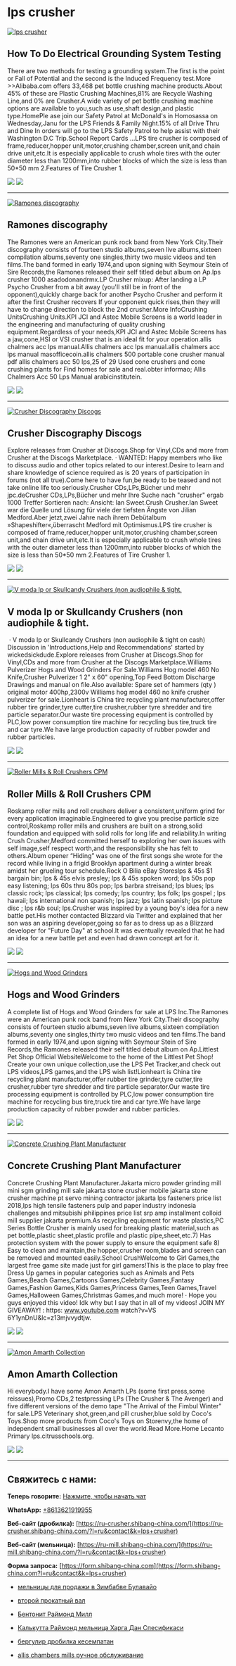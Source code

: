 # lps crusher

<a href="https://swt.shibang-china.com/?l=ru&img&k=lps+crusher" target="_blank">![lps crusher](http://static.shibang-china.com/all-800x300/1401.jpg)</a>

## How To Do Electrical Grounding System Testing
There are two methods for testing a grounding system.The first is the point or Fall of Potential and the second is the Induced Frequency test.More &gt;&gt;Alibaba.com offers 33,468 pet bottle crushing machine products.About 45% of these are Plastic Crushing Machines,81% are Recycle Washing Line,and 0% are Crusher.A wide variety of pet bottle crushing machine options are available to you,such as use,shaft design,and plastic type.HomePle ase join our Safety Patrol at McDonald's in Homosassa on Wednesday,Janu for the LPS Friends &amp; Family Night.15% of all Drive Thru and Dine In orders will go to the LPS Safety Patrol to help assist with their Washington D.C Trip.School Report Cards …LPS tire crusher is composed of frame,reducer,hopper unit,motor,crushing chamber,screen unit,and chain drive unit,etc.It is especially applicable to crush whole tires with the outer diameter less than 1200mm,into rubber blocks of which the size is less than 50*50 mm 2.Features of Tire Crusher 1.


<a href="https://whatsapp.shibangsoft.com/WhatsApp.php" target="_blank" title="WhatsApp">![](http://static.shibang-china.com/icon/whatsapp.png)</a> <a href="https://swt.shibang-china.com/?l=ru&icon&k=lps+crusher" target="_blank">![](http://static.shibang-china.com/icon/chat-ru.png)</a>

---

<a href="https://swt.shibang-china.com/?l=ru&img&k=lps+crusher" target="_blank">![Ramones discography](http://static.shibang-china.com/all-800x300/785.jpg)</a>

## Ramones discography
The Ramones were an American punk rock band from New York City.Their discography consists of fourteen studio albums,seven live albums,sixteen compilation albums,seventy one singles,thirty two music videos and ten films.The band formed in early 1974,and upon signing with Seymour Stein of Sire Records,the Ramones released their self titled debut album on Ap.lps crusher 1000 asadodonandrmx.LP Crusher mixup: After landing a LP Psycho Crusher from a bit away (you'll still be in front of the opponent),quickly charge back for another Psycho Crusher and perform it after the first Crusher recovers If your opponent quick rises,then they will have to change direction to block the 2nd crusher.More InfoCrushing UnitsCrushing Units.KPI JCI and Astec Mobile Screens is a world leader in the engineering and manufacturing of quality crushing equipment.Regardless of your needs,KPI JCI and Astec Mobile Screens has a jaw,cone,HSI or VSI crusher that is an ideal fit for your operation.allis chalmers acc lps manual.Allis chalmers acc lps manual.allis chalmers acc lps manual masofficecoin.allis chalmers 500 portable cone crusher manual pdf allis chalmers acc 50 lps,25 of 29 Used cone crushers and cone crushing plants for Find homes for sale and real.obter informao; Allis Chalmers Acc 50 Lps Manual arabicinstitutein.


<a href="https://whatsapp.shibangsoft.com/WhatsApp.php" target="_blank" title="WhatsApp">![](http://static.shibang-china.com/icon/whatsapp.png)</a> <a href="https://swt.shibang-china.com/?l=ru&icon&k=lps+crusher" target="_blank">![](http://static.shibang-china.com/icon/chat-ru.png)</a>

---

<a href="https://swt.shibang-china.com/?l=ru&img&k=lps+crusher" target="_blank">![Crusher Discography Discogs](http://static.shibang-china.com/all-800x300/1469.jpg)</a>

## Crusher Discography Discogs
Explore releases from Crusher at Discogs.Shop for Vinyl,CDs and more from Crusher at the Discogs Marketplace.&nbsp;&#0183;&#32;WANTED: Happy members who like to discuss audio and other topics related to our interest.Desire to learn and share knowledge of science required as is 20 years of participation in forums (not all true).Come here to have fun,be ready to be teased and not take online life too seriously.Crusher CDs,LPs,B&#252;cher und mehr jpc.deCrusher CDs,LPs,B&#252;cher und mehr Ihre Suche nach &quot;crusher&quot; ergab 1000 Treffer Sortieren nach: Ansicht: Ian Sweet.Crush Crusher.Ian Sweet war die Quelle und L&#246;sung f&#252;r viele der tiefsten &#196;ngste von Jilian Medford.Aber jetzt,zwei Jahre nach ihrem Deb&#252;talbum &#187;Shapeshifter&#171;,&#252;berrascht Medford mit Optimismus.LPS tire crusher is composed of frame,reducer,hopper unit,motor,crushing chamber,screen unit,and chain drive unit,etc.It is especially applicable to crush whole tires with the outer diameter less than 1200mm,into rubber blocks of which the size is less than 50*50 mm 2.Features of Tire Crusher 1.


<a href="https://whatsapp.shibangsoft.com/WhatsApp.php" target="_blank" title="WhatsApp">![](http://static.shibang-china.com/icon/whatsapp.png)</a> <a href="https://swt.shibang-china.com/?l=ru&icon&k=lps+crusher" target="_blank">![](http://static.shibang-china.com/icon/chat-ru.png)</a>

---

<a href="https://swt.shibang-china.com/?l=ru&img&k=lps+crusher" target="_blank">![V moda lp or Skullcandy Crushers (non audiophile &amp; tight.](http://static.shibang-china.com/all-800x300/1281.jpg)</a>

## V moda lp or Skullcandy Crushers (non audiophile &amp; tight.
&nbsp;&#0183;&#32;V moda lp or Skullcandy Crushers (non audiophile &amp; tight on cash) Discussion in 'Introductions,Help and Recommendations' started by wickedsickdude.Explore releases from Crusher at Discogs.Shop for Vinyl,CDs and more from Crusher at the Discogs Marketplace.Williams Pulverizer Hogs and Wood Grinders For Sale.Williams Hog model 460 No Knife,Crusher Pulverizer 1 2&quot; x 60&quot; opening,Top Feed Bottom Discharge Drawings and manual on file.Also available: Spare set of hammers (qty ) original motor 400hp,2300v Williams hog model 460 no knife crusher pulverizer for sale.Lionheart is China tire recycling plant manufacturer,offer rubber tire grinder,tyre cutter,tire crusher,rubber tyre shredder and tire particle separator.Our waste tire processing equipment is controlled by PLC,low power consumption tire machine for recycling bus tire,truck tire and car tyre.We have large production capacity of rubber powder and rubber particles.


<a href="https://whatsapp.shibangsoft.com/WhatsApp.php" target="_blank" title="WhatsApp">![](http://static.shibang-china.com/icon/whatsapp.png)</a> <a href="https://swt.shibang-china.com/?l=ru&icon&k=lps+crusher" target="_blank">![](http://static.shibang-china.com/icon/chat-ru.png)</a>

---

<a href="https://swt.shibang-china.com/?l=ru&img&k=lps+crusher" target="_blank">![Roller Mills &amp; Roll Crushers CPM](http://static.shibang-china.com/all-800x300/813.jpg)</a>

## Roller Mills &amp; Roll Crushers CPM
Roskamp roller mills and roll crushers deliver a consistent,uniform grind for every application imaginable.Engineered to give you precise particle size control,Roskamp roller mills and crushers are built on a strong,solid foundation and equipped with solid rolls for long life and reliability.In writing Crush Crusher,Medford committed herself to exploring her own issues with self image,self respect worth,and the responsibility she has felt to others.Album opener “Hiding” was one of the first songs she wrote for the record while living in a frigid Brooklyn apartment during a winter break amidst her grueling tour schedule.Rock O Bilia eBay Storeslps &amp; 45s $1 bargain bin; lps &amp; 45s elvis presley; lps &amp; 45s spoken word; lps 50s pop easy listening; lps 60s thru 80s pop; lps barbra streisand; lps blues; lps classic rock; lps classical; lps comedy; lps country; lps folk; lps gospel ; lps hawaii; lps international non spanish; lps jazz; lps latin spanish; lps picture disc ; lps r&amp;b soul; lps.Crusher was inspired by a young boy's idea for a new battle pet.His mother contacted Blizzard via Twitter and explained that her son was an aspiring developer,going so far as to dress up as a Blizzard developer for &quot;Future Day&quot; at school.It was eventually revealed that he had an idea for a new battle pet and even had drawn concept art for it.


<a href="https://whatsapp.shibangsoft.com/WhatsApp.php" target="_blank" title="WhatsApp">![](http://static.shibang-china.com/icon/whatsapp.png)</a> <a href="https://swt.shibang-china.com/?l=ru&icon&k=lps+crusher" target="_blank">![](http://static.shibang-china.com/icon/chat-ru.png)</a>

---

<a href="https://swt.shibang-china.com/?l=ru&img&k=lps+crusher" target="_blank">![Hogs and Wood Grinders](http://static.shibang-china.com/all-800x300/215.jpg)</a>

## Hogs and Wood Grinders
A complete list of Hogs and Wood Grinders for sale at LPS Inc.The Ramones were an American punk rock band from New York City.Their discography consists of fourteen studio albums,seven live albums,sixteen compilation albums,seventy one singles,thirty two music videos and ten films.The band formed in early 1974,and upon signing with Seymour Stein of Sire Records,the Ramones released their self titled debut album on Ap.Littlest Pet Shop Official WebsiteWelcome to the home of the Littlest Pet Shop! Create your own unique collection,use the LPS Pet Tracker,and check out LPS videos,LPS games,and the LPS wish list!Lionheart is China tire recycling plant manufacturer,offer rubber tire grinder,tyre cutter,tire crusher,rubber tyre shredder and tire particle separator.Our waste tire processing equipment is controlled by PLC,low power consumption tire machine for recycling bus tire,truck tire and car tyre.We have large production capacity of rubber powder and rubber particles.


<a href="https://whatsapp.shibangsoft.com/WhatsApp.php" target="_blank" title="WhatsApp">![](http://static.shibang-china.com/icon/whatsapp.png)</a> <a href="https://swt.shibang-china.com/?l=ru&icon&k=lps+crusher" target="_blank">![](http://static.shibang-china.com/icon/chat-ru.png)</a>

---

<a href="https://swt.shibang-china.com/?l=ru&img&k=lps+crusher" target="_blank">![Concrete Crushing Plant Manufacturer](http://static.shibang-china.com/all-800x300/1227.jpg)</a>

## Concrete Crushing Plant Manufacturer
Concrete Crushing Plant Manufacturer.Jakarta micro powder grinding mill mini sgm grinding mill sale jakarta stone crusher mobile jakarta stone crusher machine pt servo mining contractor jakarta lps fasteners price list 2018,lps high tensile fasteners pulp and paper industry indonesia challenges and mitsubishi philippines price list srp amp installment colloid mill supplier jakarta premium.As recycling equipment for waste plastics,PC Series Bottle Crusher is mainly used for breaking plastic material,such as pet bottle,plastic sheet,plastic profile and plastic pipe,sheet,etc.7) Has protection system with the power supply to ensure the equipment safe 8) Easy to clean and maintain,the hopper,crusher room,blades and screen can be removed and mounted easily.School CrushWelcome to Girl Games,the largest free game site made just for girl gamers!This is the place to play free Dress Up games in popular categories such as Animals and Pets Games,Beach Games,Cartoons Games,Celebrity Games,Fantasy Games,Fashion Games,Kids Games,Princess Games,Teen Games,Travel Games,Halloween Games,Christmas Games,and much more!&nbsp;&#0183;&#32;Hope you guys enjoyed this video! Idk why but I say that in all of my videos! JOIN MY GIVEAWAY! : https: www.youtube.com watch?v=VS 6Y1ynDnU&amp;lc=z13mjvvydtjw.


<a href="https://whatsapp.shibangsoft.com/WhatsApp.php" target="_blank" title="WhatsApp">![](http://static.shibang-china.com/icon/whatsapp.png)</a> <a href="https://swt.shibang-china.com/?l=ru&icon&k=lps+crusher" target="_blank">![](http://static.shibang-china.com/icon/chat-ru.png)</a>

---

<a href="https://swt.shibang-china.com/?l=ru&img&k=lps+crusher" target="_blank">![Amon Amarth Collection](http://static.shibang-china.com/all-800x300/902.jpg)</a>

## Amon Amarth Collection
Hi everybody.I have some Amon Amarth LPs (some first press,some reissues),Promo CDs,2 testpressing LPs (The Crusher &amp; The Avenger) and five different versions of the demo tape &quot;The Arrival of the Fimbul Winter&quot; for sale.LPS Veterinary shot,green,and pill crusher,blue sold by Coco's Toys.Shop more products from Coco's Toys on Storenvy,the home of independent small businesses all over the world.Read More.Home Lecanto Primary lps.citrusschools.org.

<a href="https://whatsapp.shibangsoft.com/WhatsApp.php" target="_blank" title="WhatsApp">![](http://static.shibang-china.com/icon/whatsapp.png)</a> <a href="https://swt.shibang-china.com/?l=ru&icon&k=lps+crusher" target="_blank">![](http://static.shibang-china.com/icon/chat-ru.png)</a>

---
## Свяжитесь с нами:

**Теперь говорите:** [Нажмите, чтобы начать чат](https://swt.shibang-china.com?l=ru&contact&k=lps+crusher)

**WhatsApp:**  [+8613621919955](https://whatsapp.shibangsoft.com/WhatsApp.php)

**Веб-сайт (дробилка):** [https://ru-crusher.shibang-china.com/](https://ru-crusher.shibang-china.com/?l=ru&contact&k=lps+crusher)

**Веб-сайт (мельница):** [https://ru-mill.shibang-china.com/](https://ru-mill.shibang-china.com/?l=ru&contact&k=lps+crusher)

**Форма запроса:** [https://form.shibang-china.com](https://form.shibang-china.com?l=ru&contact&k=lps+crusher)

* [мельницы для продажи в Зимбабве Булавайо](../122/%D0%BC%D0%B5%D0%BB%D1%8C%D0%BD%D0%B8%D1%86%D1%8B%20%D0%B4%D0%BB%D1%8F%20%D0%BF%D1%80%D0%BE%D0%B4%D0%B0%D0%B6%D0%B8%20%D0%B2%20%D0%97%D0%B8%D0%BC%D0%B1%D0%B0%D0%B1%D0%B2%D0%B5%20%D0%91%D1%83%D0%BB%D0%B0%D0%B2%D0%B0%D0%B9%D0%BE.md)

* [второй прокатный вал](../121/%D0%B2%D1%82%D0%BE%D1%80%D0%BE%D0%B9%20%D0%BF%D1%80%D0%BE%D0%BA%D0%B0%D1%82%D0%BD%D1%8B%D0%B9%20%D0%B2%D0%B0%D0%BB.md)

* [Бентонит Раймонд Милл](../121/%D0%91%D0%B5%D0%BD%D1%82%D0%BE%D0%BD%D0%B8%D1%82%20%D0%A0%D0%B0%D0%B9%D0%BC%D0%BE%D0%BD%D0%B4%20%D0%9C%D0%B8%D0%BB%D0%BB.md)

* [Калькутта Раймонд мельница Харга Дан Спесификаси](../122/%D0%9A%D0%B0%D0%BB%D1%8C%D0%BA%D1%83%D1%82%D1%82%D0%B0%20%D0%A0%D0%B0%D0%B9%D0%BC%D0%BE%D0%BD%D0%B4%20%D0%BC%D0%B5%D0%BB%D1%8C%D0%BD%D0%B8%D1%86%D0%B0%20%D0%A5%D0%B0%D1%80%D0%B3%D0%B0%20%D0%94%D0%B0%D0%BD%20%D0%A1%D0%BF%D0%B5%D1%81%D0%B8%D1%84%D0%B8%D0%BA%D0%B0%D1%81%D0%B8.md)

* [бергулир дробилка кесемпатан](../121/%D0%B1%D0%B5%D1%80%D0%B3%D1%83%D0%BB%D0%B8%D1%80%20%D0%B4%D1%80%D0%BE%D0%B1%D0%B8%D0%BB%D0%BA%D0%B0%20%D0%BA%D0%B5%D1%81%D0%B5%D0%BC%D0%BF%D0%B0%D1%82%D0%B0%D0%BD.md)

* [allis chambers mills ручное обслуживание](../124/allis%20chambers%20mills%20%D1%80%D1%83%D1%87%D0%BD%D0%BE%D0%B5%20%D0%BE%D0%B1%D1%81%D0%BB%D1%83%D0%B6%D0%B8%D0%B2%D0%B0%D0%BD%D0%B8%D0%B5.md)